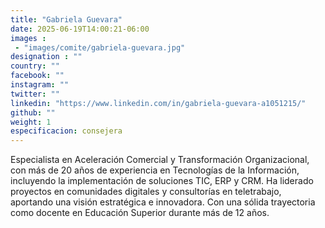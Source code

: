 ```yaml
---
title: "Gabriela Guevara"
date: 2025-06-19T14:00:21-06:00
images : 
 - "images/comite/gabriela-guevara.jpg"
designation : ""
country: ""
facebook: ""
instagram: ""
twitter: ""
linkedin: "https://www.linkedin.com/in/gabriela-guevara-a1051215/"
github: ""
weight: 1
especificacion: consejera
---
```


Especialista en Aceleración Comercial y Transformación Organizacional, con más de 20 años de experiencia en Tecnologías de la Información, incluyendo la implementación de soluciones TIC, ERP y CRM. Ha liderado proyectos en comunidades digitales y consultorías en teletrabajo, aportando una visión estratégica e innovadora. Con una sólida trayectoria como docente en Educación Superior durante más de 12 años.